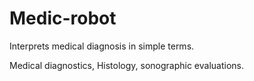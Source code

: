 # Medic-robot
Interprets medical diagnosis in simple terms.

Medical diagnostics, Histology, sonographic evaluations.
